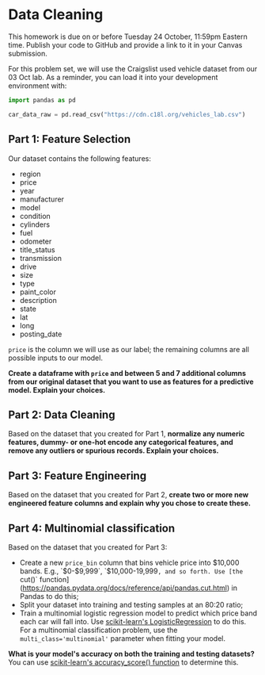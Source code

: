 # Data Cleaning

This homework is due on or before Tuesday 24 October, 11:59pm Eastern time. Publish your code to GitHub and provide a link to it in your Canvas submission.

For this problem set, we will use the Craigslist used vehicle dataset from our 03 Oct lab. As a reminder, you can load it into your development environment with:

```python
import pandas as pd

car_data_raw = pd.read_csv("https://cdn.c18l.org/vehicles_lab.csv")
```

## Part 1: Feature Selection

Our dataset contains the following features:
  - region
  - price
  - year
  - manufacturer
  - model
  - condition
  - cylinders
  - fuel
  - odometer
  - title_status
  - transmission
  - drive
  - size
  - type
  - paint_color
  - description
  - state
  - lat
  - long
  - posting_date

`price` is the column we will use as our label; the remaining columns are all possible inputs to our model.

**Create a dataframe with `price` and between 5 and 7 additional columns from our original dataset that you want to use as features for a predictive model. Explain your choices.**

## Part 2: Data Cleaning

Based on the dataset that you created for Part 1, **normalize any numeric features, dummy- or one-hot encode any categorical features, and remove any outliers or spurious records. Explain your choices.** 

## Part 3: Feature Engineering

Based on the dataset that you created for Part 2, **create two or more new engineered feature columns and explain why you chose to create these.**

## Part 4: Multinomial classification

Based on the dataset that you created for Part 3:

  - Create a new `price_bin` column that bins vehicle price into $10,000 bands. E.g., `$0-$9,999`, `$10,000-19,999`, and so forth. Use [the `cut()` function](https://pandas.pydata.org/docs/reference/api/pandas.cut.html) in Pandas to do this;
  - Split your dataset into training and testing samples at an 80:20 ratio;
  - Train a multinomial logistic regression model to predict which price band each car will fall into. Use [scikit-learn's LogisticRegression](https://scikit-learn.org/stable/modules/generated/sklearn.linear_model.LogisticRegression.html) to do this. For a multinomial classification problem, use the `multi_class='multinomial'` parameter when fitting your model.

**What is your model's accuracy on both the training and testing datasets?** You can use [scikit-learn's accuracy_score() function](https://scikit-learn.org/stable/modules/generated/sklearn.metrics.accuracy_score.html) to determine this.
